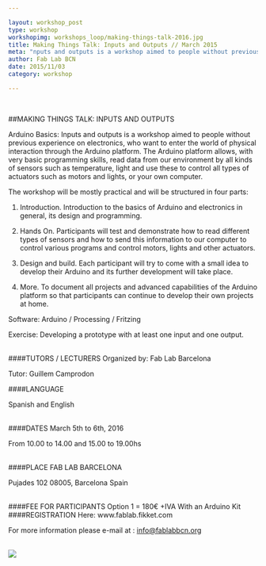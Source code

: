 ```yaml
---

layout: workshop_post
type: workshop
workshopimg: workshops_loop/making-things-talk-2016.jpg
title: Making Things Talk: Inputs and Outputs // March 2015
meta: "nputs and outputs is a workshop aimed to people without previous experience on electronics, who want to enter the world of physical interaction through the Arduino platform. The Arduino platform allows, with very basic programming skills, read data from our environment by all kinds of sensors such as temperature, light and use these to control all types of actuators such as motors and lights, or your own computer."
author: Fab Lab BCN
date: 2015/11/03
category: workshop

---
```


<br>

##MAKING THINGS TALK: INPUTS AND OUTPUTS

Arduino Basics: Inputs and outputs is a workshop aimed to people without previous experience on electronics, who want to enter the world of physical interaction through the Arduino platform. The Arduino platform allows, with very basic programming skills, read data from our environment by all kinds of sensors such as temperature, light and use these to control all types of actuators such as motors and lights, or your own computer.

The workshop will be mostly practical and will be structured in four parts:

1. Introduction. Introduction to the basics of Arduino and electronics in general, its design and programming.

2. Hands On. Participants will test and demonstrate how to read different types of sensors and how to send this information to our computer to control various programs and control motors, lights and other actuators.

3. Design and build. Each participant will try to come with a small idea to develop their Arduino and its further development will take place.

4. More. To document all projects and advanced capabilities of the Arduino platform so that participants can continue to develop their own projects at home.

Software: Arduino / Processing / Fritzing

Exercise: Developing a prototype with at least one input and one output.


<br>
####TUTORS / LECTURERS
Organized by: Fab Lab Barcelona

Tutor: Guillem Camprodon

####LANGUAGE

Spanish and English


<br>
####DATES
March  5th to 6th, 2016

From 10.00 to 14.00 and 15.00 to 19.00hs


<br>
####PLACE
FAB LAB BARCELONA

Pujades 102
08005, Barcelona 
Spain


<br>
####FEE FOR PARTICIPANTS
Option 1 = 180€ +IVA
With an Arduino Kit



<br>
####REGISTRATION 
Here:
www.fablab.fikket.com

For more information please e-mail at :
info@fablabbcn.org



<br>

<img src="{{site.baseurl}}{{ site.url }}/img/workshops/workshops_loop/making-things-talk-2016.jpg">



